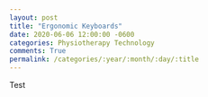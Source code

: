 ```yaml
---
layout: post
title: "Ergonomic Keyboards"
date: 2020-06-06 12:00:00 -0600
categories: Physiotherapy Technology
comments: True
permalink: /categories/:year/:month/:day/:title
---
```


Test
